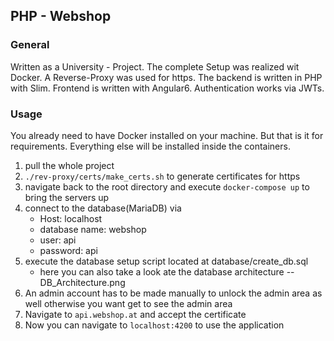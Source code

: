 ## PHP - Webshop

### General
Written as a University - Project. The complete Setup was realized wit Docker. 
A Reverse-Proxy was used for https. The backend is written in PHP with Slim. 
Frontend is written with Angular6. Authentication works via JWTs.

### Usage
You already need to have Docker installed on your machine. But that is it for requirements. 
Everything else will be installed inside the containers.
1. pull the whole project
2. `./rev-proxy/certs/make_certs.sh` to generate certificates for https
3. navigate back to the root directory and execute `docker-compose up` to bring the servers up
4. connect to the database(MariaDB) via
    * Host: localhost
    * database name: webshop
    * user: api
    * password: api
5. execute the database setup script located at database/create_db.sql
    * here you can also take a look ate the database architecture -- DB_Architecture.png
6. An admin account has to be made manually to unlock the admin area as well otherwise you want get to see the admin area
7. Navigate to `api.webshop.at` and accept the certificate
8. Now you can navigate to `localhost:4200` to use the application
